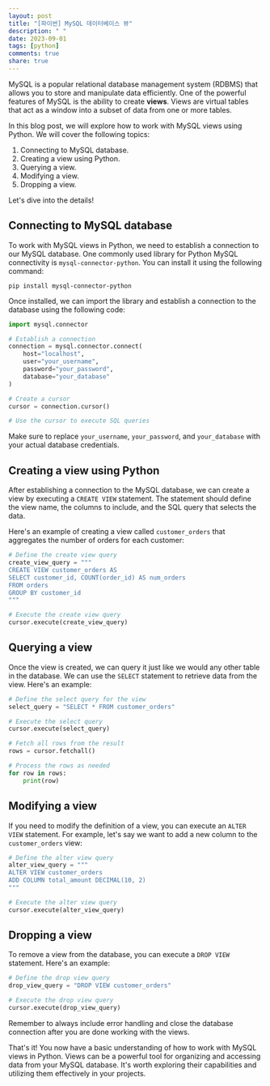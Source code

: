 ```yaml
---
layout: post
title: "[파이썬] MySQL 데이터베이스 뷰"
description: " "
date: 2023-09-01
tags: [python]
comments: true
share: true
---
```


MySQL is a popular relational database management system (RDBMS) that allows you to store and manipulate data efficiently. One of the powerful features of MySQL is the ability to create **views**. Views are virtual tables that act as a window into a subset of data from one or more tables.

In this blog post, we will explore how to work with MySQL views using Python. We will cover the following topics:

1. Connecting to MySQL database.
2. Creating a view using Python.
3. Querying a view.
4. Modifying a view.
5. Dropping a view.

Let's dive into the details!

## Connecting to MySQL database

To work with MySQL views in Python, we need to establish a connection to our MySQL database. One commonly used library for Python MySQL connectivity is `mysql-connector-python`. You can install it using the following command:

```
pip install mysql-connector-python
```

Once installed, we can import the library and establish a connection to the database using the following code:

```python
import mysql.connector

# Establish a connection
connection = mysql.connector.connect(
    host="localhost",
    user="your_username",
    password="your_password",
    database="your_database"
)

# Create a cursor
cursor = connection.cursor()

# Use the cursor to execute SQL queries
```

Make sure to replace `your_username`, `your_password`, and `your_database` with your actual database credentials.

## Creating a view using Python

After establishing a connection to the MySQL database, we can create a view by executing a `CREATE VIEW` statement. The statement should define the view name, the columns to include, and the SQL query that selects the data.

Here's an example of creating a view called `customer_orders` that aggregates the number of orders for each customer:

```python
# Define the create view query
create_view_query = """
CREATE VIEW customer_orders AS
SELECT customer_id, COUNT(order_id) AS num_orders
FROM orders
GROUP BY customer_id
"""

# Execute the create view query
cursor.execute(create_view_query)
```

## Querying a view

Once the view is created, we can query it just like we would any other table in the database. We can use the `SELECT` statement to retrieve data from the view. Here's an example:

```python
# Define the select query for the view
select_query = "SELECT * FROM customer_orders"

# Execute the select query
cursor.execute(select_query)

# Fetch all rows from the result
rows = cursor.fetchall()

# Process the rows as needed
for row in rows:
    print(row)
```

## Modifying a view

If you need to modify the definition of a view, you can execute an `ALTER VIEW` statement. For example, let's say we want to add a new column to the `customer_orders` view:

```python
# Define the alter view query
alter_view_query = """
ALTER VIEW customer_orders
ADD COLUMN total_amount DECIMAL(10, 2)
"""

# Execute the alter view query
cursor.execute(alter_view_query)
```

## Dropping a view

To remove a view from the database, you can execute a `DROP VIEW` statement. Here's an example:

```python
# Define the drop view query
drop_view_query = "DROP VIEW customer_orders"

# Execute the drop view query
cursor.execute(drop_view_query)
```

Remember to always include error handling and close the database connection after you are done working with the views.

That's it! You now have a basic understanding of how to work with MySQL views in Python. Views can be a powerful tool for organizing and accessing data from your MySQL database. It's worth exploring their capabilities and utilizing them effectively in your projects.